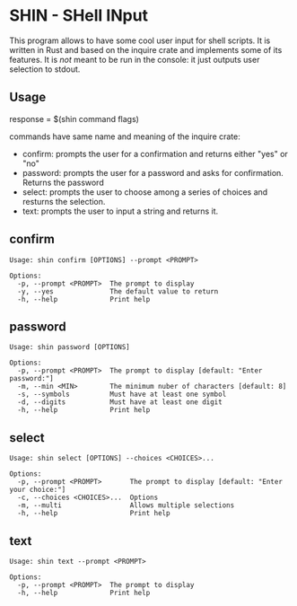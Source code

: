 # SHIN - SHell INput
This program allows to have some cool user input for shell scripts.
It is written in Rust and based on the inquire crate and implements some of its features.
It is *not* meant to be run in the console: it just outputs user selection to stdout.

## Usage
response = $(shin command flags)

commands have same name and meaning of the inquire crate:

- confirm: prompts the user for a confirmation and returns either "yes" or "no"
- password: prompts the user for a password and asks for confirmation. Returns the password
- select: prompts the user to choose among a series of choices and resturns the selection.
- text: prompts the user to input a string and returns it.

## confirm

```
Usage: shin confirm [OPTIONS] --prompt <PROMPT>

Options:
  -p, --prompt <PROMPT>  The prompt to display
  -y, --yes              The default value to return
  -h, --help             Print help
```

## password

```
Usage: shin password [OPTIONS]

Options:
  -p, --prompt <PROMPT>  The prompt to display [default: "Enter password:"]
  -m, --min <MIN>        The minimum nuber of characters [default: 8]
  -s, --symbols          Must have at least one symbol
  -d, --digits           Must have at least one digit
  -h, --help             Print help
```

## select

```
Usage: shin select [OPTIONS] --choices <CHOICES>...

Options:
  -p, --prompt <PROMPT>       The prompt to display [default: "Enter your choice:"]
  -c, --choices <CHOICES>...  Options
  -m, --multi                 Allows multiple selections
  -h, --help                  Print help
```

## text

```
Usage: shin text --prompt <PROMPT>

Options:
  -p, --prompt <PROMPT>  The prompt to display
  -h, --help             Print help
```
